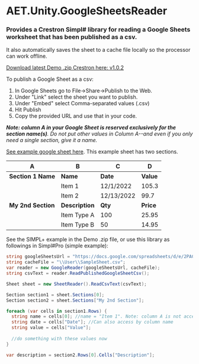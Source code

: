 # AET.Unity.GoogleSheetsReader

### Provides a Crestron Simpl# library for reading a Google Sheets worksheet that has been published as a csv. 
It also automatically saves the sheet to a cache file locally so the processor can work offline.

[Download latest Demo .zip Crestron here: v1.0.2](https://github.com/tony722/Unity.GoogleSheetsReader/releases/download/v1.0.2/GoogleSheetsReader.Demo_compiled.zip)

To publish a Google Sheet as a csv:
1. In Google Sheets go to File->Share->Publish to the Web. 
2. Under "Link" select the sheet you want to publish.
3. Under "Embed" select Comma-separated values (.csv) 
4. Hit Publish
5. Copy the provided URL and use that in your code.

_**Note: column A in your Google Sheet is reserved exclusively for the section name(s)**. Do not put other values in Column A--and even if you only need a single section, give it a name._

[See example google sheet here](https://docs.google.com/spreadsheets/d/1WCXD3m8lKbrhlAkJa6cHlWXUSzqFqCSpCL9sSZEk4Uo/edit?usp=sharing). This example sheet has two sections.

A | B | C | D
--|--|--|--
**Section 1 Name** | **Name** | **Date** | **Value**
 &#65279; | Item 1 | 12/1/2022 | 105.3
 &#65279; | Item 2 | 12/13/2022 | 99.7 
**My 2nd Section** | **Description** | **Qty** | **Price**
 &#65279; | Item Type A | 100 | 25.95
 &#65279; | Item Type B | 50 | 14.95


See the SIMPL+ example in the Demo .zip file, or use this library as followings in Simpl#Pro (simple example):

````C#
string googleSheetsUrl = "https://docs.google.com/spreadsheets/d/e/2PACX-1vQKY0ZBdIi3xGXwtzHt57Z4rsUNvYL-CQg34sVGct5C5h0VAQvHfYYn-YEUSLnaJ1PKk84Ksp7XK2UF/pub?gid=0&single=true&output=csv";
string cacheFile = "\\User\\SampleSheet.csv";
var reader = new GoogleReader(googleSheetsUrl, cacheFile);
string csvText = reader.ReadPublishedGoogleSheetCsv();

Sheet sheet = new SheetReader().ReadCsvText(csvText);

Section section1 = sheet.Sections[0];
Section section2 = sheet.Sections["My 2nd Section"];

foreach (var cells in section1.Rows) {
  string name = cells[0]; //name = "Item 1". Note: column A is not accessible here: it's reserved exclusively for section names. So [0] is column B.
  string date = cells["Date"]; //Can also access by column name
  string value = cells["Value"];
  
  //do something with these values now
}

var description = section2.Rows[0].Cells["Description"];
````
